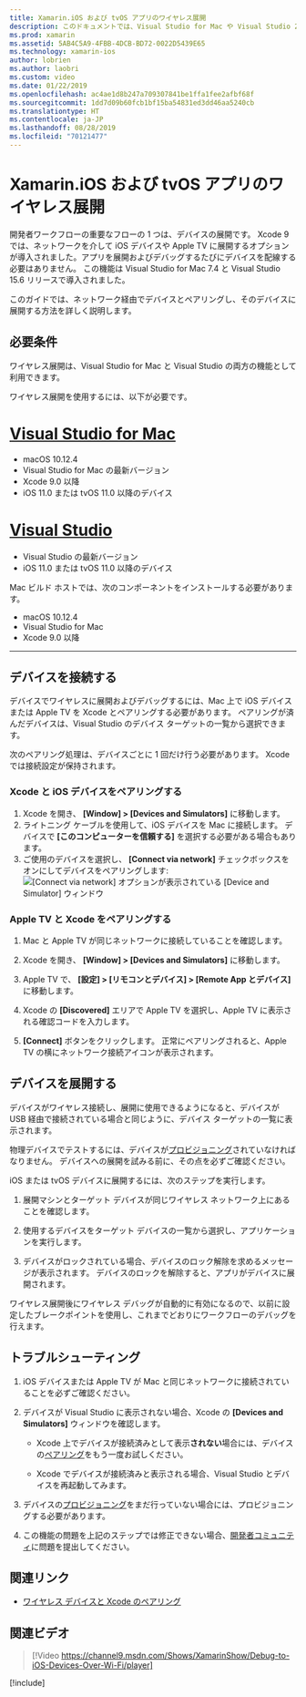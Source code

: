 ```yaml
---
title: Xamarin.iOS および tvOS アプリのワイヤレス展開
description: このドキュメントでは、Visual Studio for Mac や Visual Studio 2019 から iOS デバイスに Xamarin.iOS アプリをワイヤレス展開する方法について説明します。
ms.prod: xamarin
ms.assetid: 5AB4C5A9-4FBB-4DCB-BD72-0022D5439E65
ms.technology: xamarin-ios
author: lobrien
ms.author: laobri
ms.custom: video
ms.date: 01/22/2019
ms.openlocfilehash: ac4ae1d8b247a709307841be1ffa1fee2afbf68f
ms.sourcegitcommit: 1dd7d09b60fcb1bf15ba54831ed3dd46aa5240cb
ms.translationtype: HT
ms.contentlocale: ja-JP
ms.lasthandoff: 08/28/2019
ms.locfileid: "70121477"
---
```

# <a name="wireless-deployment-for-xamarinios-and-tvos-apps"></a>Xamarin.iOS および tvOS アプリのワイヤレス展開

開発者ワークフローの重要なフローの 1 つは、デバイスの展開です。 Xcode 9 では、ネットワークを介して iOS デバイスや Apple TV に展開するオプションが導入されました。アプリを展開およびデバッグするたびにデバイスを配線する必要はありません。 この機能は Visual Studio for Mac 7.4 と Visual Studio 15.6 リリースで導入されました。

このガイドでは、ネットワーク経由でデバイスとペアリングし、そのデバイスに展開する方法を詳しく説明します。

## <a name="requirements"></a>必要条件

ワイヤレス展開は、Visual Studio for Mac と Visual Studio の両方の機能として利用できます。

ワイヤレス展開を使用するには、以下が必要です。

# <a name="visual-studio-for-mactabmacos"></a>[Visual Studio for Mac](#tab/macos)

- macOS 10.12.4
- Visual Studio for Mac の最新バージョン
- Xcode 9.0 以降
- iOS 11.0 または tvOS 11.0 以降のデバイス

# <a name="visual-studiotabwindows"></a>[Visual Studio](#tab/windows)

- Visual Studio の最新バージョン
- iOS 11.0 または tvOS 11.0 以降のデバイス

Mac ビルド ホストでは、次のコンポーネントをインストールする必要があります。

- macOS 10.12.4
- Visual Studio for Mac
- Xcode 9.0 以降

-----

## <a name="connecting-a-device"></a>デバイスを接続する

デバイスでワイヤレスに展開およびデバッグするには、Mac 上で iOS デバイスまたは Apple TV を Xcode とペアリングする必要があります。 ペアリングが済んだデバイスは、Visual Studio のデバイス ターゲットの一覧から選択できます。 

次のペアリング処理は、デバイスごとに 1 回だけ行う必要があります。 Xcode では接続設定が保持されます。

<a name="pair" />

### <a name="pairing-an-ios-device-with-xcode"></a>Xcode と iOS デバイスをペアリングする

1. Xcode を開き、 **[Window] > [Devices and Simulators]** に移動します。
2. ライトニング ケーブルを使用して、iOS デバイスを Mac に接続します。 デバイスで **[このコンピューターを信頼する]** を選択する必要がある場合もあります。
3. ご使用のデバイスを選択し、 **[Connect via network]** チェックボックスをオンにしてデバイスをペアリングします:![[Connect via network] オプションが表示されている [Device and Simulator] ウィンドウ](wireless-deployment-images/image2.png)

### <a name="pairing-an-apple-tv-with-xcode"></a>Apple TV と Xcode をペアリングする

1. Mac と Apple TV が同じネットワークに接続していることを確認します。

2. Xcode を開き、 **[Window] > [Devices and Simulators]** に移動します。

3. Apple TV で、 **[設定] > [リモコンとデバイス] > [Remote App とデバイス]** に移動します。

4. Xcode の **[Discovered]** エリアで Apple TV を選択し、Apple TV に表示される確認コードを入力します。

5. **[Connect]** ボタンをクリックします。 正常にペアリングされると、Apple TV の横にネットワーク接続アイコンが表示されます。

## <a name="deploy-to-a-device"></a>デバイスを展開する

デバイスがワイヤレス接続し、展開に使用できるようになると、デバイスが USB 経由で接続されている場合と同じように、デバイス ターゲットの一覧に表示されます。

物理デバイスでテストするには、デバイスが[プロビジョニング](~/ios/get-started/installation/device-provisioning/index.md)されていなければなりません。 デバイスへの展開を試みる前に、その点を必ずご確認ください。 

iOS または tvOS デバイスに展開するには、次のステップを実行します。

1. 展開マシンとターゲット デバイスが同じワイヤレス ネットワーク上にあることを確認します。 

2. 使用するデバイスをターゲット デバイスの一覧から選択し、アプリケーションを実行します。

3. デバイスがロックされている場合、デバイスのロック解除を求めるメッセージが表示されます。 デバイスのロックを解除すると、アプリがデバイスに展開されます。

ワイヤレス展開後にワイヤレス デバッグが自動的に有効になるので、以前に設定したブレークポイントを使用し、これまでどおりにワークフローのデバッグを行えます。

## <a name="troubleshooting"></a>トラブルシューティング

1. iOS デバイスまたは Apple TV が Mac と同じネットワークに接続されていることを必ずご確認ください。

2. デバイスが Visual Studio に表示されない場合、Xcode の **[Devices and Simulators]** ウィンドウを確認します。 

    - Xcode 上でデバイスが接続済みとして表示**されない**場合には、デバイスの[ペアリング](#pair)をもう一度お試しください。

    - Xcode でデバイスが接続済みと表示される場合、Visual Studio とデバイスを再起動してみます。

3. デバイスの[プロビジョニング](~/ios/get-started/installation/device-provisioning/index.md)をまだ行っていない場合には、プロビジョニングする必要があります。

4. この機能の問題を上記のステップでは修正できない場合、[開発者コミュニティ](https://developercommunity.visualstudio.com/spaces/41/index.html)に問題を提出してください。

## <a name="related-links"></a>関連リンク

- [ワイヤレス デバイスと Xcode のペアリング](https://help.apple.com/xcode/mac/9.0/index.html?localePath=en.lproj#/devbc48d1bad)

## <a name="related-video"></a>関連ビデオ

> [!Video https://channel9.msdn.com/Shows/XamarinShow/Debug-to-iOS-Devices-Over-Wi-Fi/player]

[!include[](~/essentials/includes/xamarin-show-essentials.md)]
